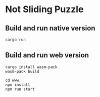 # Not Sliding Puzzle

## Build and run native version
```
cargo run
```

## Build and run web version
```
cargo install wasm-pack
wasm-pack build

cd www
npm install
npm run start
```
